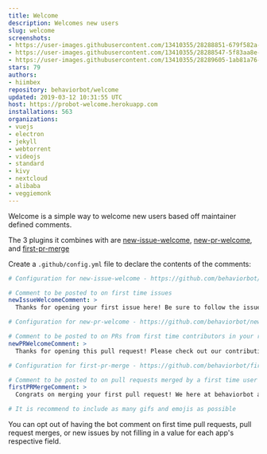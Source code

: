```yaml
---
title: Welcome
description: Welcomes new users
slug: welcome
screenshots:
- https://user-images.githubusercontent.com/13410355/28288851-679f582a-6af5-11e7-8dd8-b85b6c33e16b.png
- https://user-images.githubusercontent.com/13410355/28288547-5f83aa8e-6af4-11e7-9692-eb41d42431e2.png
- https://user-images.githubusercontent.com/13410355/28289605-1ab81a76-6af8-11e7-8f78-6a1b3948df36.png
stars: 79
authors:
- hiimbex
repository: behaviorbot/welcome
updated: 2019-03-12 10:31:55 UTC
host: https://probot-welcome.herokuapp.com
installations: 563
organizations:
- vuejs
- electron
- jekyll
- webtorrent
- videojs
- standard
- kivy
- nextcloud
- alibaba
- veggiemonk
---
```



Welcome is a simple way to welcome new users based off maintainer defined comments.

The 3 plugins it combines with are [new-issue-welcome](https://github.com/behaviorbot/new-issue-welcome), [new-pr-welcome](https://github.com/behaviorbot/new-pr-welcome), and [first-pr-merge](https://github.com/behaviorbot/first-pr-merge)

Create a `.github/config.yml` file to declare the contents of the comments:

``` yaml
# Configuration for new-issue-welcome - https://github.com/behaviorbot/new-issue-welcome

# Comment to be posted to on first time issues
newIssueWelcomeComment: >
  Thanks for opening your first issue here! Be sure to follow the issue template!

# Configuration for new-pr-welcome - https://github.com/behaviorbot/new-pr-welcome

# Comment to be posted to on PRs from first time contributors in your repository
newPRWelcomeComment: >
  Thanks for opening this pull request! Please check out our contributing guidelines.

# Configuration for first-pr-merge - https://github.com/behaviorbot/first-pr-merge

# Comment to be posted to on pull requests merged by a first time user
firstPRMergeComment: >
  Congrats on merging your first pull request! We here at behaviorbot are proud of you!

# It is recommend to include as many gifs and emojis as possible
```

You can opt out of having the bot comment on first time pull requests, pull request merges, or new issues by not filling in a value for each app's respective field.
